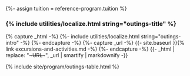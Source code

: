 {%- assign tuition = reference-program.tuition %}

### {% include utilities/localize.html string="outings-title" %}

{% capture _html -%}
{%- include utilities/localize.html string="outings-intro" -%}
{%- endcapture -%}
{%- capture _url -%}
{{- site.baseurl }}{% link excursions-and-activities.md -%}
{%- endcapture -%}
{{- _html | replace: "~~~URL~~~", _url | smartify | markdownify -}}

{% include site/program/outings-table.html %}
